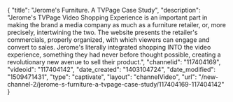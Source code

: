 {
    "title": "Jerome's Furniture. A TVPage Case Study",
    "description": "Jerome's TVPage Video Shopping Experience is an important part in making the brand a media company as much as a furniture retailer, or, more precisely, intertwining the two. The website presents the retailer's commercials, properly organized, with which viewers can engage and convert to sales. Jerome's literally integrated shopping INTO the video experience, something they had never before thought possible, creating a revolutionary new avenue to sell their product.",
    "channelid": "117404169",
    "videoid": "117404142",
    "date_created": "1403104724",
    "date_modified": "1509471431",
    "type": "captivate",
    "layout": "channelVideo",
    "url": "\/new-channel-2\/jerome-s-furniture-a-tvpage-case-study\/117404169-117404142"
}